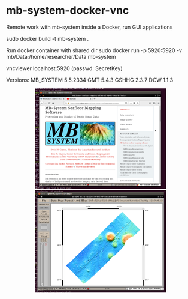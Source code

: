 # mb-system-docker-vnc
Remote work with mb-system inside a Docker, run GUI applications

sudo docker build -t mb-system .

Run docker container with shared dir
sudo docker run -p 5920:5920 -v mb/Data:/home/researcher/Data mb-system

vncviewer localhost:5920
(passwd: SecretKey)

Versions:
MB_SYSTEM 5.5.2334
GMT 5.4.3
GSHHG 2.3.7
DCW 1.1.3


<p align="center">
  <img src="Screenshot 1.png" width="350"/>
  <img src="Screenshot 2.png" width="350"/>
</p>

